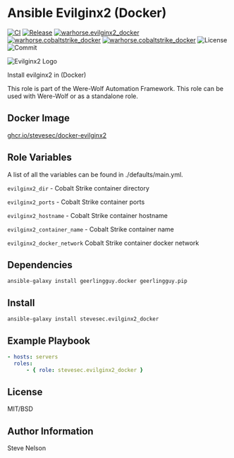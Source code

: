 Ansible Evilginx2 (Docker)
=========

[![CI](https://github.com/stevesec/ansible-role-evilginx2-docker/workflows/CI/badge.svg?event=push)](https://github.com/stevesec/ansible-role-evilginx2-docker/actions?query=workflow%3ACI)
[![Release](https://github.com/stevesec/ansible-role-evilginx2-docker/actions/workflows/release.yml/badge.svg)](https://github.com/stevesec/ansible-role-evilginx2-docker/actions/workflows/release.yml)
[![warhorse.evilginx2_docker](https://img.shields.io/ansible/role/57563)](https://galaxy.ansible.com/stevesec/evilginx2_docker)
[![warhorse.cobaltstrike_docker](https://img.shields.io/ansible/quality/57563)](https://galaxy.ansible.com/stevesec/evilginx2_docker)
[![warhorse.cobaltstrike_docker](https://img.shields.io/ansible/role/d/57563)](https://galaxy.ansible.com/stevesec/evilginx2_docker)
![License](https://img.shields.io/github/license/stevesec/ansible-role-evilginx2-docker)
![Commit](https://img.shields.io/github/last-commit/stevesec/ansible-role-evilginx2-docker)

![Evilginx2 Logo](./images/evilginx2_logo.png "Evilginx2 Logo")

Install evilginx2 in (Docker)

This role is part of the Were-Wolf Automation Framework. This role can be used with Were-Wolf or as a standalone role.

Docker Image
-------------

[ghcr.io/stevesec/docker-evilginx2](https://github.com/stevesec/docker-evilginx2)

Role Variables
--------------

A list of all the variables can be found in ./defaults/main.yml.

`evilginx2_dir` - Cobalt Strike container directory 

`evilginx2_ports` - Cobalt Strike container ports

`evilginx2_hostname` - Cobalt Strike container hostname

`evilginx2_container_name` - Cobalt Strike container name 

`evilginx2_docker_network` Cobalt Strike container docker network


Dependencies
------------

```shell
ansible-galaxy install geerlingguy.docker geerlingguy.pip
```

Install
------------

```shell
ansible-galaxy install stevesec.evilginx2_docker
```

Example Playbook
----------------

```yaml
- hosts: servers
  roles:
      - { role: stevesec.evilginx2_docker }
```

License
-------

MIT/BSD

Author Information
------------------

Steve Nelson
